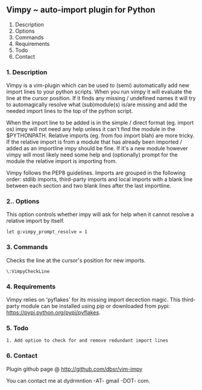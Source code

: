 ##        Vimpy ~ auto-import plugin for Python

1. Description                                          
2. Options                                              
3. Commands                                             
4. Requirements                                         
5. Todo                                                 
6. Contact                                              


### 1. Description                                         

Vimpy is a vim-plugin which can be used to (semi) automatically add 
new import lines to your python scripts. 
When you run vimpy it will evaluate the line at the cursor position. If it 
finds any missing / undefined names it will try to automagically resolve 
what (sub)module(s) is/are missing and add the needed import lines to the top 
of the python script.

When the import line to be added is in the simple / direct format (eg. import
os) impy will not need any help unless it can't find the module in the
$PYTHONPATH. 
Relative imports (eg. from foo import blah) are more tricky. If the relative 
import is from a module that has already been imported / added as an
importline impy should be fine. If it's a new module however vimpy will most
likely need some help and (optionally) prompt for the module the relative
import is importing from.

Vimpy follows the PEP8 guidelines. Imports are grouped in the following order:
stdlib imports, third-party imports and local imports with a blank line 
between each section and two blank lines after the last importline.

### 2.. Options                                                 

This option controls whether impy will ask for help when it cannot resolve
a relative import by itself.

    let g:vimpy_prompt_resolve = 1

### 3. Commands                                               
                                                    
Checks the line at the cursor's position for new imports.
    
    \:VimpyCheckLine

### 4. Requirements

Vimpy relies on 'pyflakes' for its missing import decection magic. This
third-party module can be installed using pip or downloaded from
pypi: https://pypi.python.org/pypi/pyflakes.

### 5. Todo                                                        
    1. Add option to check for and remove redundant import lines

### 6. Contact

Plugin github page @ http://github.com/dbsr/vim-impy

You can contact me at dydrmntion -AT- gmail -DOT- com.
